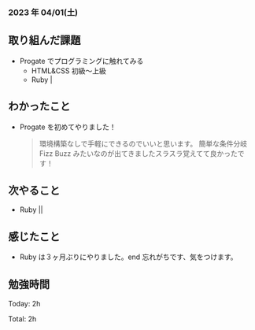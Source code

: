 ### 2023 年 04/01(土)

## 取り組んだ課題

- Progate でプログラミングに触れてみる
  - HTML&CSS 初級〜上級
  - Ruby |

## わかったこと

- Progate を初めてやりました！
  > 環境構築なしで手軽にできるのでいいと思います。
  > 簡単な条件分岐 Fizz Buzz みたいなのが出てきましたスラスラ覚えてて良かったです！

## 次やること

- Ruby ||

## 感じたこと

- Ruby は３ヶ月ぶりにやりました。end 忘れがちです、気をつけます。

## 勉強時間

Today: 2h

Total: 2h
